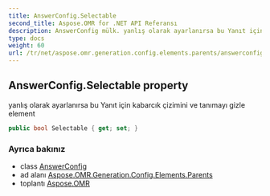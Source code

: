 ```yaml
---
title: AnswerConfig.Selectable
second_title: Aspose.OMR for .NET API Referansı
description: AnswerConfig mülk. yanlış olarak ayarlanırsa bu Yanıt için kabarcık çizimini ve tanımayı gizle element
type: docs
weight: 60
url: /tr/net/aspose.omr.generation.config.elements.parents/answerconfig/selectable/
---
```

## AnswerConfig.Selectable property

yanlış olarak ayarlanırsa bu Yanıt için kabarcık çizimini ve tanımayı gizle element

```csharp
public bool Selectable { get; set; }
```

### Ayrıca bakınız

* class [AnswerConfig](../)
* ad alanı [Aspose.OMR.Generation.Config.Elements.Parents](../../answerconfig/)
* toplantı [Aspose.OMR](../../../)


